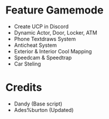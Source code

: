 # Feature Gamemode

- Create UCP in Discord
- Dynamic Actor, Door, Locker, ATM
- Phone Textdraws System
- Anticheat System
- Exterior & Interior Cool Mapping
- Speedcam & Speedtrap
- Car Steling

# Credits
- Dandy (Base script)
- Ades%burton (Updated)
